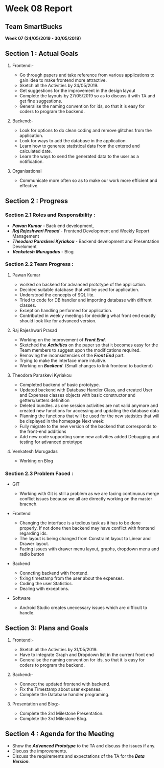 # Week 08 Report
## Team SmartBucks
**Week 07 (24/05/2019 - 30/05/2019)**

## Section 1 : Actual Goals
1. Frontend:-
    - Go through papers and take reference from various applications to gain idea to make frontend more attractive.
    - Sketch all the Activities by 24/05/2019.
    - Get suggestions for the improvement in the design layout
    - Complete the layouts by 27/05/2019 so as to discuss it with TA and get fine suggestions.
    - Generalise the naming convention for ids, so that it is easy for coders to program the backend.

2. Backend:-
    - Look for options to do clean coding and remove glitches from the application.
    - Look for ways to add the database in the application.
    - Learn how to generate statistical data from the entered and calculated date.
    - Learn the ways to send the generated data to the user as a notification.

3. Organisational
    - Communicate more often so as to make our work more efficient and effective.

## Section 2 : Progress

 ### Section 2.1 Roles and Responsibility :  

- ***Pawan Kumar***                 - Back end development, 
- ***Raj Rajeshwari Prasad***       - Frontend Development and Weekly Report Management
- ***Theodora Paraskevi Kyriakou*** - Backend development and Presentation Develoment
- ***Venkatesh Murugadas***         - Blog

### Section 2.2 Team Progress :  

1. Pawan Kumar
    - worked on backend for advanced prototype of the application.
    - Decided suitable database that will be used for application.
    - Understood the concepts of SQL lite.
    - Tried to code for DB handler and importing database with diffrent classes.
    - Exception handling performed for application.
    - Contributed in weekly meetings for deciding what front end exactly should look like for advanced version.

2. Raj Rajeshwari Prasad
    - Working on the improvement of ***Front End***.
    - Sketched the ***Activities*** on the paper so that it becomes easy for the Team members to suggest upon the modifications required.
    - Removing the inconsistencies of the ***Front End*** part.
    - Trying to make the interface more intuitive.
    - Working on ***Backend***. (Small changes to link frontend to backend)



3. Theodora Paraskevi Kyriakou

    - Completed backend of basic prototype.
    - Updated backend with Database Handler Class, and created User and Expenses
classes objects with basic constructor and getters/setters definition
    - Deleted bundles. as one session activities are not valid anymore and created new
functions for accessing and updating the database data 
    - Planning the functions that will be used for the new statistics that will be displayed in the homepage
Next week:
    - Fully migrate to the new version of the backend that corresponds to the front-end additions
    - Add new code supporting some new activities added
Debugging and testing for advanced prototype

4. Venkatesh Murugadas
    - Working on Blog


### Section 2.3 Problem Faced :

- GIT
    - Working with Git is still a problem as we are facing continuous merge conflict issues because we all are dirrectly working on the master bracnch.
- Frontend
    - Changing the interface is a tedious task as it has to be done properly. If not done then backend may have conflict with frontend regarding ids.
    - The layout is being changed from Constraint layout to Linear and Drawer layout.
    - Facing issues with drawer menu layout, graphs, dropdown menu and radio button
- Backend
    - Conncting backend with frontend.
    - fixing timestamp from the user about the expenses.
    - Coding the user Statistics.
    - Dealing with exceptions.

- Software
    - Android Studio creates unecessary issues which are difficult to handle.

## Section 3: Plans and Goals

1. Frontend:-
    - Sketch all the Activities by 31/05/2019.
    - Have to integrate Graph and Dropdown list in the current front end
    - Generalise the naming convention for ids, so that it is easy for coders to program the backend.

2. Backend:-
    - Connect the updated frontend with backend.
    - Fix the Timestamp about user expenses.
    - Complete the Database handler programing.

3. Presentation and Blog:-
    - Complete the 3rd Milestone Presentation.
    - Complete the 3rd Milestone Blog.

## Section 4 : Agenda for the Meeting
- Show the ***Advanced Prototype*** to the TA and discuss the issues if any.
- Discuss the improvements.
- Discuss the requirements and expectations of the TA for the ***Beta Version***.
